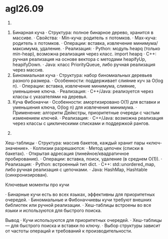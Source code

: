 # agl26.09
1)
1. Бинарная куча
· Структура: полное бинарное дерево, хранится в массиве.
· Свойства:
· Min-куча: родитель ≤ потомков.
· Max-куча: родитель ≥ потомков.
· Операции: вставка, извлечение минимума/максимума, удаление.
· Реализация:
· Python: модуль heapq (только min-heap), возможна реализация через класс.
import heapq
· C++: ручная реализация на основе вектора с методами heapifyUp, heapifyDown.
· Java: класс PriorityQueue, либо ручная реализация через массив.
2. Биномиальная куча
· Структура: набор биномиальных деревьев разного размера.
· Особенности: поддерживает слияние куч за O(log n).
· Операции: вставка, извлечение минимума, слияние, уменьшение ключа.
· Реализация:
· C++/Java: реализуется через классы с указателями на деревья.
4. Куча Фибоначчи
· Особенности: амортизировано O(1) для вставки и уменьшения ключа, O(log n) для извлечения минимума.
· Применение: алгоритм Дейкстры, приоритетные очереди с частым изменением ключей.
· Реализация:
· C++/Java: возможна реализация через классы с циклическими списками и поддержкой рангов.
2)
Хеш-таблицы
· Структура: массив бакетов, каждый хранит пары «ключ-значение».
· Коллизии разрешаются:
· Метод цепочек (списки в бакетах).
· Открытая адресация (линейное/квадратичное пробирование).
· Операции: вставка, поиск, удаление (в среднем O(1)).
· Реализация:
· Python: встроенный тип dict.
· C++: std::unordered_map, либо ручная реализация с цепочками.
· Java: HashMap, Hashtable (синхронизирован).

Ключевые моменты про кучи

· Бинарные кучи есть во всех языках, эффективны для приоритетных очередей.
· Биномиальные и Фибоначчиевы кучи требуют внешних библиотек или ручной реализации.
· Хеш-таблицы встроены во все языки и используются для быстрого поиска.

Вывод
· Кучи используются для приоритетных очередей.
· Хеш-таблицы — для быстрого поиска и вставки по ключу.
· Выбор структуры зависит от частоты операций и требований к производительности.
